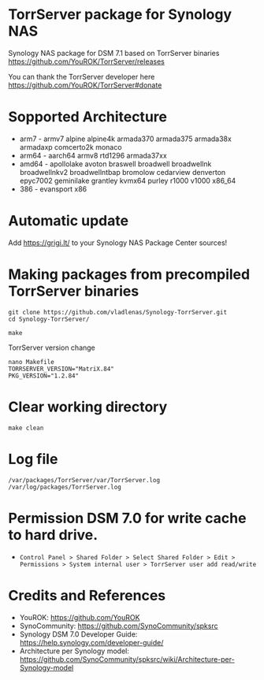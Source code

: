 # TorrServer package for Synology NAS
Synology NAS package for DSM 7.1 based on TorrServer binaries https://github.com/YouROK/TorrServer/releases

You can thank the TorrServer developer here https://github.com/YouROK/TorrServer#donate

# Sopported Architecture
* arm7 - armv7 alpine alpine4k armada370 armada375 armada38x armadaxp comcerto2k monaco
* arm64 - aarch64 armv8 rtd1296 armada37xx
* amd64 - apollolake avoton braswell broadwell broadwellnk broadwellnkv2 broadwellntbap bromolow cedarview denverton epyc7002 geminilake grantley kvmx64 purley r1000 v1000 x86_64
* 386 - evansport x86

# Automatic update
Add  https://grigi.lt/  to your Synology NAS Package Center sources!

# Making packages from precompiled TorrServer binaries
```
git clone https://github.com/vladlenas/Synology-TorrServer.git
cd Synology-TorrServer/
```
```
make
```
TorrServer version change
```
nano Makefile
TORRSERVER_VERSION="MatriX.84"
PKG_VERSION="1.2.84"
```
# Clear working directory
```
make clean
```
# Log file
```
/var/packages/TorrServer/var/TorrServer.log
/var/log/packages/TorrServer.log
```
# Permission DSM 7.0 for write cache to hard drive.
* `Control Panel > Shared Folder > Select Shared Folder > Edit > Permissions > System internal user > TorrServer user add read/write`

# Credits and References
* YouROK: https://github.com/YouROK
* SynoCommunity: https://github.com/SynoCommunity/spksrc
* Synology DSM 7.0 Developer Guide: https://help.synology.com/developer-guide/
* Architecture per Synology model: https://github.com/SynoCommunity/spksrc/wiki/Architecture-per-Synology-model
